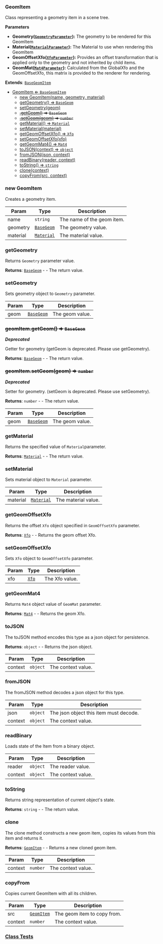 <a name="GeomItem"></a>

### GeomItem 
Class representing a geometry item in a scene tree.

**Parameters**
* **Geometry([`GeometryParameter`](api/SceneTree\Parameters\GeometryParameter.md)):** The geometry to be rendered for this GeomItem
* **Material([`MaterialParameter`](api/SceneTree\Parameters\MaterialParameter.md)):** The Material to use when rendering this GeomItem
* **GeomOffsetXfo([`XfoParameter`](api/SceneTree\Parameters\XfoParameter.md)):** Provides an offset transformation that is applied only to the geometry and not inherited by child items.
* **GeomMat([`Mat4Parameter`](api/SceneTree\Parameters\Mat4Parameter.md)):** Calculated from the GlobalXfo and the GeomOffsetXfo, this matrix is provided to the renderer for rendering.


**Extends**: <code>[BaseGeomItem](api/SceneTree\BaseGeomItem.md)</code>  

* [GeomItem ⇐ <code>BaseGeomItem</code>](#GeomItem)
    * [new GeomItem(name, geometry, material)](#new-GeomItem)
    * [getGeometry() ⇒ <code>BaseGeom</code>](#getGeometry)
    * [setGeometry(geom)](#setGeometry)
    * ~~[.getGeom()](#GeomItem+getGeom) ⇒ <code>BaseGeom</code>~~
    * ~~[.setGeom(geom)](#GeomItem+setGeom) ⇒ <code>number</code>~~
    * [getMaterial() ⇒ <code>Material</code>](#getMaterial)
    * [setMaterial(material)](#setMaterial)
    * [getGeomOffsetXfo() ⇒ <code>Xfo</code>](#getGeomOffsetXfo)
    * [setGeomOffsetXfo(xfo)](#setGeomOffsetXfo)
    * [getGeomMat4() ⇒ <code>Mat4</code>](#getGeomMat4)
    * [toJSON(context) ⇒ <code>object</code>](#toJSON)
    * [fromJSON(json, context)](#fromJSON)
    * [readBinary(reader, context)](#readBinary)
    * [toString() ⇒ <code>string</code>](#toString)
    * [clone(context)](#clone)
    * [copyFrom(src, context)](#copyFrom)

<a name="new_GeomItem_new"></a>

### new GeomItem
Creates a geometry item.


| Param | Type | Description |
| --- | --- | --- |
| name | <code>string</code> | The name of the geom item. |
| geometry | <code>[BaseGeom](api/SceneTree\Geometry\BaseGeom.md)</code> | The geometry value. |
| material | <code>[Material](api/SceneTree\Material.md)</code> | The material value. |

<a name="GeomItem+getGeometry"></a>

### getGeometry
Returns `Geometry` parameter value.


**Returns**: <code>[BaseGeom](api/SceneTree\Geometry\BaseGeom.md)</code> - - The return value.  
<a name="GeomItem+setGeometry"></a>

### setGeometry
Sets geometry object to `Geometry` parameter.



| Param | Type | Description |
| --- | --- | --- |
| geom | <code>[BaseGeom](api/SceneTree\Geometry\BaseGeom.md)</code> | The geom value. |

<a name="GeomItem+getGeom"></a>

### ~~geomItem.getGeom() ⇒ <code>BaseGeom</code>~~
***Deprecated***

Getter for geometry (getGeom is deprecated. Please use getGeometry).


**Returns**: <code>[BaseGeom](api/SceneTree\Geometry\BaseGeom.md)</code> - - The return value.  
<a name="GeomItem+setGeom"></a>

### ~~geomItem.setGeom(geom) ⇒ <code>number</code>~~
***Deprecated***

Setter for geometry. (setGeom is deprecated. Please use setGeometry).


**Returns**: <code>number</code> - - The return value.  

| Param | Type | Description |
| --- | --- | --- |
| geom | <code>[BaseGeom](api/SceneTree\Geometry\BaseGeom.md)</code> | The geom value. |

<a name="GeomItem+getMaterial"></a>

### getMaterial
Returns the specified value of `Material`parameter.


**Returns**: <code>[Material](api/SceneTree\Material.md)</code> - - The return value.  
<a name="GeomItem+setMaterial"></a>

### setMaterial
Sets material object to `Material` parameter.



| Param | Type | Description |
| --- | --- | --- |
| material | <code>[Material](api/SceneTree\Material.md)</code> | The material value. |

<a name="GeomItem+getGeomOffsetXfo"></a>

### getGeomOffsetXfo
Returns the offset `Xfo` object specified in `GeomOffsetXfo` parameter.


**Returns**: <code>[Xfo](api/Math\Xfo.md)</code> - - Returns the geom offset Xfo.  
<a name="GeomItem+setGeomOffsetXfo"></a>

### setGeomOffsetXfo
Sets `Xfo` object to `GeomOffsetXfo` parameter.



| Param | Type | Description |
| --- | --- | --- |
| xfo | <code>[Xfo](api/Math\Xfo.md)</code> | The Xfo value. |

<a name="GeomItem+getGeomMat4"></a>

### getGeomMat4
Returns `Mat4` object value of `GeomMat` parameter.


**Returns**: <code>[Mat4](api/Math\Mat4.md)</code> - - Returns the geom Xfo.  
<a name="GeomItem+toJSON"></a>

### toJSON
The toJSON method encodes this type as a json object for persistence.


**Returns**: <code>object</code> - - Returns the json object.  

| Param | Type | Description |
| --- | --- | --- |
| context | <code>object</code> | The context value. |

<a name="GeomItem+fromJSON"></a>

### fromJSON
The fromJSON method decodes a json object for this type.



| Param | Type | Description |
| --- | --- | --- |
| json | <code>object</code> | The json object this item must decode. |
| context | <code>object</code> | The context value. |

<a name="GeomItem+readBinary"></a>

### readBinary
Loads state of the Item from a binary object.



| Param | Type | Description |
| --- | --- | --- |
| reader | <code>object</code> | The reader value. |
| context | <code>object</code> | The context value. |

<a name="GeomItem+toString"></a>

### toString
Returns string representation of current object's state.


**Returns**: <code>string</code> - - The return value.  
<a name="GeomItem+clone"></a>

### clone
The clone method constructs a new geom item, copies its values
from this item and returns it.


**Returns**: [<code>GeomItem</code>](#GeomItem) - - Returns a new cloned geom item.  

| Param | Type | Description |
| --- | --- | --- |
| context | <code>number</code> | The context value. |

<a name="GeomItem+copyFrom"></a>

### copyFrom
Copies current GeomItem with all its children.



| Param | Type | Description |
| --- | --- | --- |
| src | [<code>GeomItem</code>](#GeomItem) | The geom item to copy from. |
| context | <code>number</code> | The context value. |



### [Class Tests](api/SceneTree/GeomItem.test)